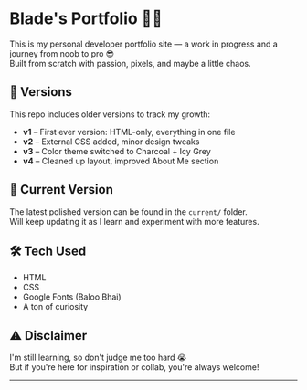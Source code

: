 # Blade's Portfolio 🧱🔥

This is my personal developer portfolio site — a work in progress and a journey from noob to pro 😎  
Built from scratch with passion, pixels, and maybe a little chaos.

## 📂 Versions

This repo includes older versions to track my growth:

- **v1** – First ever version: HTML-only, everything in one file
- **v2** – External CSS added, minor design tweaks
- **v3** – Color theme switched to Charcoal + Icy Grey
- **v4** – Cleaned up layout, improved About Me section

## 📍 Current Version

The latest polished version can be found in the `current/` folder.  
Will keep updating it as I learn and experiment with more features.

## 🛠️ Tech Used

- HTML
- CSS
- Google Fonts (Baloo Bhai)
- A ton of curiosity

## ⚠️ Disclaimer

I'm still learning, so don't judge me too hard 😭  
But if you're here for inspiration or collab, you're always welcome!

---

